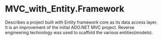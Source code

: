 # MVC_with_Entity.Framework
Describes a project built with Entity framework core as its data access layer. It is an improvement of the initial ADO.NET MVC project. Reverse engineering technology was used to scaffold the various entities(models).
